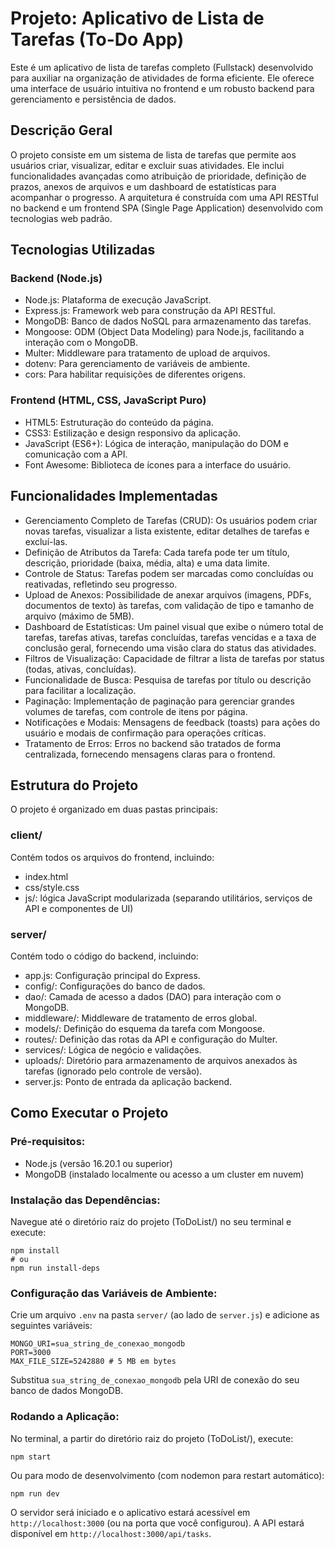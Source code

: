 # Projeto: Aplicativo de Lista de Tarefas (To-Do App)

Este é um aplicativo de lista de tarefas completo (Fullstack) desenvolvido para auxiliar na organização de atividades de forma eficiente. Ele oferece uma interface de usuário intuitiva no frontend e um robusto backend para gerenciamento e persistência de dados.

## Descrição Geral

O projeto consiste em um sistema de lista de tarefas que permite aos usuários criar, visualizar, editar e excluir suas atividades. Ele inclui funcionalidades avançadas como atribuição de prioridade, definição de prazos, anexos de arquivos e um dashboard de estatísticas para acompanhar o progresso. A arquitetura é construída com uma API RESTful no backend e um frontend SPA (Single Page Application) desenvolvido com tecnologias web padrão.

## Tecnologias Utilizadas

### Backend (Node.js)

- Node.js: Plataforma de execução JavaScript.  
- Express.js: Framework web para construção da API RESTful.  
- MongoDB: Banco de dados NoSQL para armazenamento das tarefas.  
- Mongoose: ODM (Object Data Modeling) para Node.js, facilitando a interação com o MongoDB.  
- Multer: Middleware para tratamento de upload de arquivos.  
- dotenv: Para gerenciamento de variáveis de ambiente.  
- cors: Para habilitar requisições de diferentes origens.  

### Frontend (HTML, CSS, JavaScript Puro)

- HTML5: Estruturação do conteúdo da página.  
- CSS3: Estilização e design responsivo da aplicação.  
- JavaScript (ES6+): Lógica de interação, manipulação do DOM e comunicação com a API.  
- Font Awesome: Biblioteca de ícones para a interface do usuário.  

## Funcionalidades Implementadas

- Gerenciamento Completo de Tarefas (CRUD): Os usuários podem criar novas tarefas, visualizar a lista existente, editar detalhes de tarefas e excluí-las.  
- Definição de Atributos da Tarefa: Cada tarefa pode ter um título, descrição, prioridade (baixa, média, alta) e uma data limite.  
- Controle de Status: Tarefas podem ser marcadas como concluídas ou reativadas, refletindo seu progresso.  
- Upload de Anexos: Possibilidade de anexar arquivos (imagens, PDFs, documentos de texto) às tarefas, com validação de tipo e tamanho de arquivo (máximo de 5MB).  
- Dashboard de Estatísticas: Um painel visual que exibe o número total de tarefas, tarefas ativas, tarefas concluídas, tarefas vencidas e a taxa de conclusão geral, fornecendo uma visão clara do status das atividades.  
- Filtros de Visualização: Capacidade de filtrar a lista de tarefas por status (todas, ativas, concluídas).  
- Funcionalidade de Busca: Pesquisa de tarefas por título ou descrição para facilitar a localização.  
- Paginação: Implementação de paginação para gerenciar grandes volumes de tarefas, com controle de itens por página.  
- Notificações e Modais: Mensagens de feedback (toasts) para ações do usuário e modais de confirmação para operações críticas.  
- Tratamento de Erros: Erros no backend são tratados de forma centralizada, fornecendo mensagens claras para o frontend.  

## Estrutura do Projeto

O projeto é organizado em duas pastas principais:

### client/

Contém todos os arquivos do frontend, incluindo:

- index.html  
- css/style.css  
- js/: lógica JavaScript modularizada (separando utilitários, serviços de API e componentes de UI)  

### server/

Contém todo o código do backend, incluindo:

- app.js: Configuração principal do Express.  
- config/: Configurações do banco de dados.  
- dao/: Camada de acesso a dados (DAO) para interação com o MongoDB.  
- middleware/: Middleware de tratamento de erros global.  
- models/: Definição do esquema da tarefa com Mongoose.  
- routes/: Definição das rotas da API e configuração do Multer.  
- services/: Lógica de negócio e validações.  
- uploads/: Diretório para armazenamento de arquivos anexados às tarefas (ignorado pelo controle de versão).  
- server.js: Ponto de entrada da aplicação backend.  

## Como Executar o Projeto

### Pré-requisitos:

- Node.js (versão 16.20.1 ou superior)  
- MongoDB (instalado localmente ou acesso a um cluster em nuvem)  

### Instalação das Dependências:

Navegue até o diretório raiz do projeto (ToDoList/) no seu terminal e execute:

```
npm install
# ou
npm run install-deps
```

### Configuração das Variáveis de Ambiente:

Crie um arquivo `.env` na pasta `server/` (ao lado de `server.js`) e adicione as seguintes variáveis:

```
MONGO_URI=sua_string_de_conexao_mongodb
PORT=3000
MAX_FILE_SIZE=5242880 # 5 MB em bytes
```

Substitua `sua_string_de_conexao_mongodb` pela URI de conexão do seu banco de dados MongoDB.

### Rodando a Aplicação:

No terminal, a partir do diretório raiz do projeto (ToDoList/), execute:

```
npm start
```

Ou para modo de desenvolvimento (com nodemon para restart automático):

```
npm run dev
```

O servidor será iniciado e o aplicativo estará acessível em `http://localhost:3000` (ou na porta que você configurou). A API estará disponível em `http://localhost:3000/api/tasks`.

